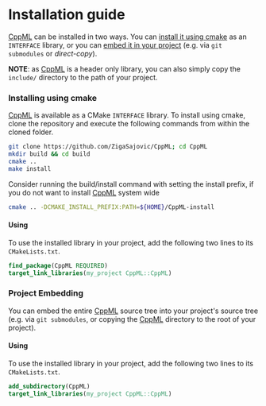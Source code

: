 # Installation guide

[CppML](https://github.com/ZigaSajovic/CppML) can be installed in two ways. You can [install it using cmake](./installation/index.md#installing-using-cmake) as an `INTERFACE` library, or you can [embed it in your project](./installation/index.md#project-embedding) (e.g. via `git submodules` or *direct-copy*).

**NOTE**: as [CppML](https://github.com/ZigaSajovic/CppML) is a header only library, you can also simply copy the `include/` directory to the path of your project.

### Installing using cmake

[CppML](https://github.com/ZigaSajovic/CppML) is available as a CMake `INTERFACE` library. To install using cmake, clone the repository and execute the following commands from within the cloned folder.

```bash
git clone https://github.com/ZigaSajovic/CppML; cd CppML
mkdir build && cd build
cmake ..
make install
```

Consider running the build/install command with setting the install prefix, if you do not want to install [CppML](https://github.com/ZigaSajovic/CppML) system wide

```bash
cmake .. -DCMAKE_INSTALL_PREFIX:PATH=${HOME}/CppML-install
```

#### Using

To use the installed library in your project, add the following two lines to its `CMakeLists.txt`.

```cmake
find_package(CppML REQUIRED)
target_link_libraries(my_project CppML::CppML)
```

### Project Embedding

You can embed the entire [CppML](https://github.com/ZigaSajovic/CppML) source tree into your project's source tree (e.g. via `git submodules`, or copying the [CppML](https://github.com/ZigaSajovic/CppML) directory to the root of your project).

#### Using

To use the installed library in your project, add the following two lines to its `CMakeLists.txt`.

```cmake
add_subdirectory(CppML)
target_link_libraries(my_project CppML::CppML)
```
